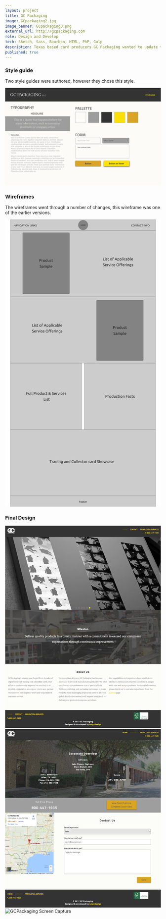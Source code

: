 ```yaml
---
layout: project
title: GC Packaging
image: GCpackaging2.jpg
image_banner: GCpackaging3.png
external_url: http://gcpackaging.com
role: Design and Develop
tech: Sketch, Sass, Bourbon, HTML, PhP, Gulp
description: Texas based card producers GC Packaging wanted to update their old website to more modern look. In this project, I was hired to develop their website from scratch. I started with wireframes and mockups, which went through several rounds. Once GC Packaging signed off, I hand-coded the website and made small adjustments to the layout as the project went forward.
published: true
---
```


### Style guide

Two style guides were authored, however they chose this style.

<img src="/images/GCPackaging-style-guide.png" class="img-full img--project-piece" alt="GCPackaging style guide">

### Wireframes

The wireframes went through a number of changes, this wireframe was one of the earlier versions.

<img src="/images/GCPackaging-wireframe1_Page_06.png" class="img-full img--project-piece" alt="GCPackaging wireframe mockup">

### Final Design

<img src="/images/GCPackaging-screen-cap1.png" class="img-full img--project-piece" alt="GCPackaging Screen Capture">
<img src="/images/GCPackaging-screen-cap2.png" class="img-full img--project-piece" alt="GCPackaging Screen Capture">
<img src="/images/GCPackaging-screen-cap3.png" class="img-full img--project-piece" alt="GCPackaging Screen Capture">

